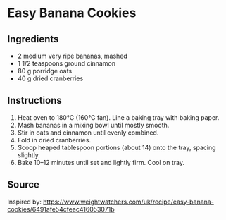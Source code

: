 # Easy Banana Cookies

## Ingredients

- 2 medium very ripe bananas, mashed
- 1 1/2 teaspoons ground cinnamon
- 80 g porridge oats
- 40 g dried cranberries

## Instructions

1. Heat oven to 180°C (160°C fan). Line a baking tray with baking paper.
2. Mash bananas in a mixing bowl until mostly smooth.
3. Stir in oats and cinnamon until evenly combined.
4. Fold in dried cranberries.
5. Scoop heaped tablespoon portions (about 14) onto the tray, spacing slightly.
6. Bake 10–12 minutes until set and lightly firm. Cool on tray.

## Source

Inspired by: https://www.weightwatchers.com/uk/recipe/easy-banana-cookies/6491afe54cfeac416053071b
